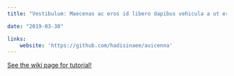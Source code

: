 ```yaml
---
title: "Vestibulum: Maecenas ac eros id libero dapibus vehicula a ut erat."

date: "2019-03-30"

links:
    website: 'https://github.com/hadisinaee/avicenna'
---
```


[See the wiki page for tutorial!](https://github.com/hadisinaee/avicenna/wiki)